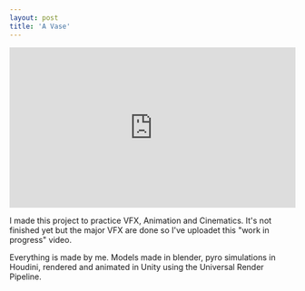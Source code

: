 ```yaml
---
layout: post
title: 'A Vase'
---
```


<style>
.video-holder {
  position: relative;
  width: 100%;
  height: 0;
  padding-bottom: 56.25%;
  overflow: hidden;
}
.video-holder iframe {
  position: absolute;
  top: 0;
  left: 0;
  width: 100%;
  height: 100%;
}
</style>
<div class="video-holder">
  <iframe
    id="existing-iframe-example"
    width="640" height="360"
    src="https://www.youtube.com/embed/tfpcmBDvSaU?playlist=tfpcmBDvSaU&autoplay=0&mute=1&enablejsapi=1&controls=1&loop=0"
    frameborder="0"
    allowfullscreen
></iframe>
</div>

I made this project to practice VFX, Animation and Cinematics. It's not finished yet but the major VFX are done so I've uploadet this "work in progress" video. 

Everything is made by me. Models made in blender, pyro simulations in Houdini, rendered and animated in Unity using the Universal Render Pipeline. 